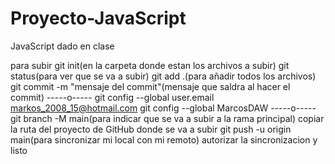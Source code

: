 # Proyecto-JavaScript
JavaScript dado en clase

para subir 
git init(en la carpeta donde estan los archivos a subir)
git status(para ver que se va a subir)
git add .(para añadir todos los archivos)
git commit -m "mensaje del commit"(mensaje que saldra al hacer el commit)
-----o-----
git config --global user.email markos_2008_15@hotmail.com 
git config --global MarcosDAW
-----o-----
git branch -M main(para indicar que se va a subir a la rama principal)
copiar la ruta del proyecto de GitHub donde se va a subir 
git push -u origin main(para sincronizar mi local con mi remoto)
autorizar la sincronizacion y listo
